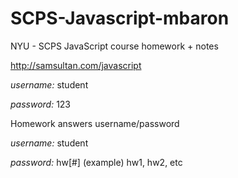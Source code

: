 SCPS-Javascript-mbaron
======================

NYU - SCPS JavaScript course homework + notes


http://samsultan.com/javascript

*username:* student

*password:* 123

Homework answers username/password

*username:* student

*password:* hw[#]  (example) hw1, hw2, etc
